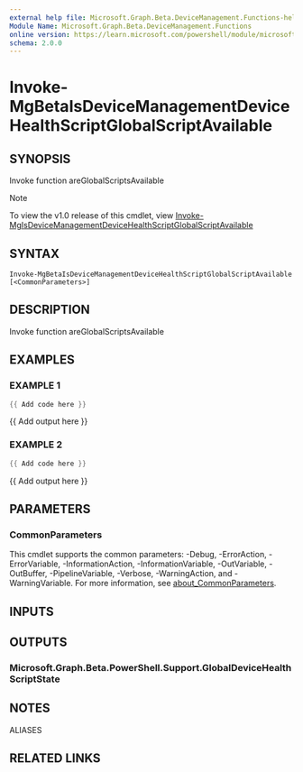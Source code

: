 ```yaml
---
external help file: Microsoft.Graph.Beta.DeviceManagement.Functions-help.xml
Module Name: Microsoft.Graph.Beta.DeviceManagement.Functions
online version: https://learn.microsoft.com/powershell/module/microsoft.graph.beta.devicemanagement.functions/invoke-mgbetaisdevicemanagementdevicehealthscriptglobalscriptavailable
schema: 2.0.0
---
```


# Invoke-MgBetaIsDeviceManagementDeviceHealthScriptGlobalScriptAvailable

## SYNOPSIS
Invoke function areGlobalScriptsAvailable

> [!NOTE]
> To view the v1.0 release of this cmdlet, view [Invoke-MgIsDeviceManagementDeviceHealthScriptGlobalScriptAvailable](/powershell/module/Microsoft.Graph.DeviceManagement.Functions/Invoke-MgIsDeviceManagementDeviceHealthScriptGlobalScriptAvailable?view=graph-powershell-v1.0)

## SYNTAX

```
Invoke-MgBetaIsDeviceManagementDeviceHealthScriptGlobalScriptAvailable [<CommonParameters>]
```

## DESCRIPTION
Invoke function areGlobalScriptsAvailable

## EXAMPLES

### EXAMPLE 1
```powershell
{{ Add code here }}
```

{{ Add output here }}

### EXAMPLE 2
```powershell
{{ Add code here }}
```

{{ Add output here }}

## PARAMETERS

### CommonParameters
This cmdlet supports the common parameters: -Debug, -ErrorAction, -ErrorVariable, -InformationAction, -InformationVariable, -OutVariable, -OutBuffer, -PipelineVariable, -Verbose, -WarningAction, and -WarningVariable. For more information, see [about_CommonParameters](http://go.microsoft.com/fwlink/?LinkID=113216).

## INPUTS

## OUTPUTS

### Microsoft.Graph.Beta.PowerShell.Support.GlobalDeviceHealthScriptState
## NOTES

ALIASES

## RELATED LINKS
